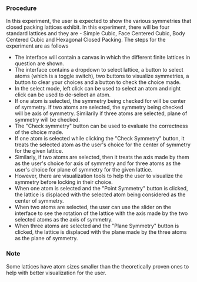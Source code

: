 ### Procedure
In this experiment, the user is expected to show the various symmetries that closed packing lattices exhibit. In this experiment, there will be four standard lattices and they are - Simple Cubic, Face Centered Cubic, Body Centered Cubic and Hexagonal Closed Packing.
The steps for the experiment are as follows
- The interface will contain a canvas in which the different finite lattices in question are shown.
- The interface contains a dropdown to select lattice, a button to select atoms (which is a toggle switch), two buttons to visualize symmetries, a button to clear your choices and a button to check the choice made. 
- In the select mode, left click can be used to select an atom and right click can be used to de-select an atom.
- If one atom is selected, the symmetry being checked for will be center of symmetry. If two atoms are selected, the symmetry being checked will be axis of symmetry. Similarily if three atoms are selected, plane of symmetry will be checked.
- The "Check symmetry" button can be used to evaluate the correctness of the choice made.
- If one atom is selected while clicking the "Check Symmetry" button, it treats the selected atom as the user's choice for the center of symmetry for the given lattice.
- Similarly, if two atoms are selected, then it treats the axis made by them as the user's choice for axis of symmetry and for three atoms as the user's choice for plane of symmetry for the given lattice. 
- However, there are visualization tools to help the user to visualize the symmetry before locking in their choice.
- When one atom is selected and the "Point Symmetry" button is clicked, the lattice is displaced with the selected atom being considered as the center of symmetry.
- When two atoms are selected, the user can use the slider on the interface to see the rotation of the lattice with the axis made by the two selected atoms as the axis of symmetry.
- When three atoms are selected and the "Plane Symmetry" button is clicked, the lattice is displaced with the plane made by the three atoms as the plane of symmetry.

### Note
Some lattices have atom sizes smaller than the theoretically proven ones to help with better visualization for the user.
